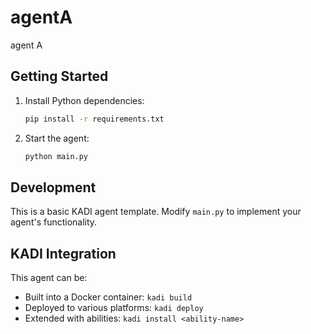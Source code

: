 # agentA

agent A

## Getting Started

1. Install Python dependencies:

   ```bash
   pip install -r requirements.txt
   ```

2. Start the agent:
   ```bash
   python main.py
   ```

## Development

This is a basic KADI agent template. Modify `main.py` to implement your agent's functionality.

## KADI Integration

This agent can be:

- Built into a Docker container: `kadi build`
- Deployed to various platforms: `kadi deploy`
- Extended with abilities: `kadi install <ability-name>`

